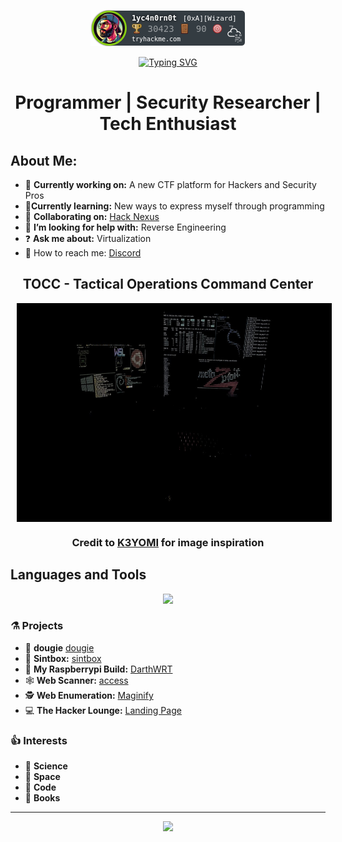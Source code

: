 <!-- TryHackMe Badge Script -->
<p align="center">
  <img src="https://raw.githubusercontent.com/1yc4n0rn0t/1yc4n0rn0t/master/assets/badge.png" alt="TryHackMe">
</p>

<p align="center">
  <a href="https://git.io/typing-svg"><img src="https://readme-typing-svg.herokuapp.com?font=Fira+Code&pause=1000&color=29F718&random=false&width=435&lines=perceive+that+which+cannot+be+seen" alt="Typing SVG" /></a>
</p>

<h1 align="center">Programmer | Security Researcher | Tech Enthusiast</h1>
  
## About Me:
- 🧪 **Currently working on:** A new CTF platform for Hackers and Security Pros
- 🔬**Currently learning:** New ways to express myself through programming
- 🥼 **Collaborating on:** [Hack Nexus](https://blog.hacknex.io)
- 📐 **I’m looking for help with:** Reverse Engineering
- ❓ **Ask me about:** Virtualization
- 📡 How to reach me: [Discord](https://skillnex.us/)

<h2 align="center">TOCC - Tactical Operations Command Center</h2>
<p align="center">
  <img src="https://github.com/1yc4n0rn0t/1yc4n0rn0t/blob/main/mysetup.jpeg" alt="Image" style="height: 350px; vertical-align: middle; margin-left: 10px;" />
</p>

<h3 align="center">Credit to <a href="https://github.com/K3YOMI">K3YOMI</a> for image inspiration</h3>

## Languages and Tools

<p align="center">
  <a href="https://skillicons.dev">
    <img src="https://skillicons.dev/icons?i=react,nodejs,git,docker,kubernetes,py,bash,ubuntu,kali,raspberrypi,windows,cloudflare" />
  </a>
</p>

### ⚗️ Projects 
- 📘 **dougie** [dougie](https://1yc4n0rn0t.github.io/dougie/)
- 🔎 **Sintbox:** [sintbox](https://github.com/1yc4n0rn0t/sintbox)
- 🥧 **My Raspberrypi Build:** [DarthWRT](https://github.com/1yc4n0rn0t/DarthWRT)
- 🕸️ **Web Scanner:** [access](https://github.com/1yc4n0rn0t/access)
- 🕵️ **Web Enumeration:** [Maginify](https://github.com/1yc4n0rn0t/magnify)
- 💻 **The Hacker Lounge:** [Landing Page](https://github.com/1yc4n0rn0t/THLLP)

### 👍 Interests 

- 🚀 **Science**
- 🌌 **Space**
- 🧮 **Code**
- 📗 **Books**

---
<p align="center">
  <img src="https://github-profile-summary-cards.vercel.app/api/cards/profile-details?username=1yc4n0rn0t&theme=github_dark&show_icons=true" />
</p>
